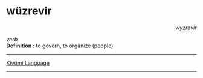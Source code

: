 
# wüzrevir

<div align="right"><i>wyzrevir</i></div>

*verb*  
**Definition :** to govern, to organize (people)  

---

[Kivümi Language](../README.md)

---
